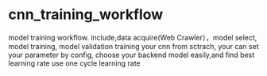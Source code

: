 # cnn_training_workflow
model training workflow. 
include,data acquire(Web Crawler），model select, model training, model validation
training your cnn from sctrach, your can set your parameter by config, choose your backend model easily,and find best learning rate use one cycle learning rate 
